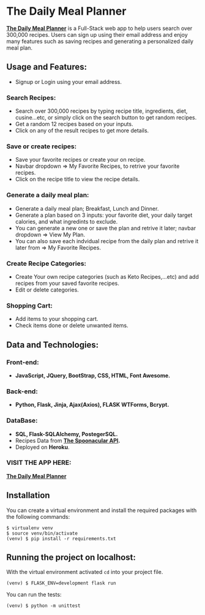 # The Daily Meal Planner

**[The Daily Meal Planner](https://daily-meal-planner.herokuapp.com)** is a Full-Stack web app to help users search over 300,000 recipes.
Users can sign up using their email address and enjoy many features
such as saving recipes and generating a personalized daily meal plan.

## Usage and Features:
- Signup or Login using your email address.

### Search Recipes:
- Search over 300,000 recipes by typing recipe title, ingredients, diet, cusine...etc, or simply click on the search button to get random recipes.
- Get a random 12 recipes based on your inputs.
- Click on any of the result recipes to get more details.

### Save or create recipes:
- Save your favorite recipes or create your on recipe.
- Navbar dropdown => My Favorite Recipes, to retrive your favorite recipes.
- Click on the recipe title to view the recipe details.

### Generate a daily meal plan:
- Generate a daily meal plan; Breakfast, Lunch and Dinner.
- Generate a plan based on 3 inputs: your favorite diet, your daily target calories, and what ingredints to exclude.
- You can generate a new one or save the plan and retrive it later; navbar dropdown => View My Plan.
- You can also save each indvidual recipe from the daily plan and retrive it later from => My Favorite Recipes.

### Create Recipe Categories:
- Create Your own recipe categories (such as Keto Recipes,...etc) and add recipes from your saved favorite recipes.
- Edit or delete categories.

### Shopping Cart:
- Add items to your shopping cart.
- Check items done or delete unwanted items.

## Data and Technologies:

### Front-end:
- **JavaScript, JQuery, BootStrap, CSS, HTML, Font Awesome.**

### Back-end:
- **Python, Flask, Jinja, Ajax(Axios), FLASK WTForms, Bcrypt.**

### DataBase:
- **SQL, Flask-SQLAlchemy, PostegerSQL.**
- Recipes Data from **[The Spoonacular API](https://spoonacular.com/food-api/docs).**
- Deployed on **Heroku**.

### VISIT THE APP HERE: 
**[The Daily Meal Planner](https://daily-meal-planner.herokuapp.com)**

## Installation

You can create a virtual environment and install the required packages with the following commands:

    $ virtualenv venv
    $ source venv/bin/activate
    (venv) $ pip install -r requirements.txt

## Running the project on localhost:

With the virtual environment activated `cd` into your project file.

    (venv) $ FLASK_ENV=development flask run
    
You can run the tests:

    (venv) $ python -m unittest
